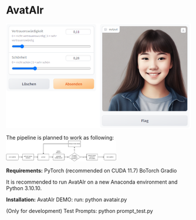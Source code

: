 # AvatAIr

![AvatAIr Pipeline](/Documentation/picture/program.png)

The pipeline is planned to work as following:
<img src="https://raw.githubusercontent.com/lukassteinwender/avatair/main/Documentation/picture/pipeline.png" width="300">

**Requirements:**
PyTorch (recommended on CUDA 11.7)
BoTorch
Gradio

It is recommended to run AvatAIr on a new Anaconda environment and Python 3.10.10.

**Installation:**
AvatAIr DEMO:
run: python avatair.py

(Only for development) Test Prompts:
python prompt_test.py
